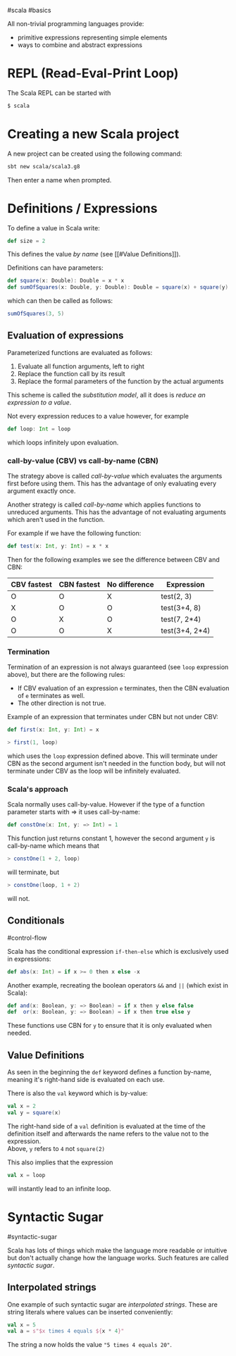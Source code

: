 #scala #basics

All non-trivial programming languages provide:
- primitive expressions representing simple elements
- ways to combine and abstract expressions

# REPL (Read-Eval-Print Loop)
The Scala REPL can be started with
```bash
$ scala
```

# Creating a new Scala project
A new project can be created using the following command:
```bash
sbt new scala/scala3.g8
```
Then enter a name when prompted.

# Definitions / Expressions
To define a value in Scala write:
```Scala
def size = 2
```
This defines the value *by name* (see [[#Value Definitions]]).

Definitions can have parameters:
```Scala
def square(x: Double): Double = x * x
def sumOfSquares(x: Double, y: Double): Double = square(x) + square(y)
```

which can then be called as follows:
```Scala
sumOfSquares(3, 5)
```

## Evaluation of expressions
Parameterized functions are evaluated as follows:
1. Evaluate all function arguments, left to right
2. Replace the function call by its result
3. Replace the formal parameters of the function by the actual arguments

This scheme is called the *substitution model*, all it does is *reduce an expression to a value*.

Not every expression reduces to a value however, for example
```Scala
def loop: Int = loop
```
which loops infinitely upon evaluation.

### call-by-value (CBV) vs call-by-name (CBN)
The strategy above is called *call-by-value* which evaluates the arguments first before using them. This has the advantage of only evaluating every argument exactly once.

Another strategy is called *call-by-name* which applies functions to unreduced arguments. This has the advantage of not evaluating arguments which aren't used in the function.

For example if we have the following function:
```Scala
def test(x: Int, y: Int) = x * x
```

Then for the following examples we see the difference between CBV and CBN:

| CBV fastest | CBN fastest | No difference | Expression |
| --- | --- | --- | --- | 
|  O  |  O  |  X  | test(2, 3) |
|  X  |  O  |  O  | test(3+4, 8) |
|  O  |  X  |  O  | test(7, 2*4) |
|  O  |  O  |  X  | test(3+4, 2*4) |

### Termination
Termination of an expression is not always guaranteed (see `loop` expression above), but there are the following rules:
- If CBV evaluation of an expression `e` terminates, then the CBN evaluation of `e` terminates as well.
- The other direction is not true.

Example of an expression that terminates under CBN but not under CBV:
```Scala
def first(x: Int, y: Int) = x

> first(1, loop)
```
which uses the `loop` expression defined above. This will terminate under CBN as the second argument isn't needed in the function body, but will not terminate under CBV as the loop will be infinitely evaluated.

### Scala's approach
Scala normally uses call-by-value. However if the type of a function parameter starts with => it uses call-by-name:
```Scala
def constOne(x: Int, y: => Int) = 1
```
This function just returns constant 1, however the second argument `y` is call-by-name which means that
```Scala
> constOne(1 + 2, loop)
```
will terminate, but
```Scala
> constOne(loop, 1 + 2)
```
will not.

## Conditionals
#control-flow 

Scala has the conditional expression `if-then-else` which is exclusively used in expressions:
```Scala
def abs(x: Int) = if x >= 0 then x else -x
```

Another example, recreating the boolean operators `&&` and `||` (which exist in Scala):
```Scala
def and(x: Boolean, y: => Boolean) = if x then y else false
def  or(x: Boolean, y: => Boolean) = if x then true else y
```
These functions use CBN for `y` to ensure that it is only evaluated when needed.

## Value Definitions
As seen in the beginning the `def` keyword defines a function by-name, meaning it's right-hand side is evaluated on each use.

There is also the `val` keyword which is by-value:
```Scala
val x = 2
val y = square(x)
```
The right-hand side of a `val` definition is evaluated at the time of the definition itself and afterwards the name refers to the value not to the expression.  
Above, `y` refers to `4` not `square(2)`

This also implies that the expression
```Scala
val x = loop
```
will instantly lead to an infinite loop.

# Syntactic Sugar
#syntactic-sugar 

Scala has lots of things which make the language more readable or intuitive but don't actually change how the language works. Such features are called *syntactic sugar*.

## Interpolated strings
One example of such syntactic sugar are *interpolated strings*. These are string literals where values can be inserted conveniently:
```Scala
val x = 5
val a = s"$x times 4 equals ${x * 4}"
```
The string a now holds the value `"5 times 4 equals 20"`.